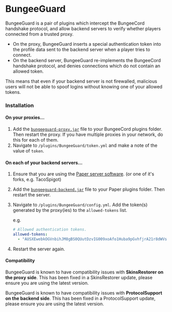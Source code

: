 # BungeeGuard  
  
BungeeGuard is a pair of plugins which intercept the BungeeCord handshake protocol, and allow backend servers to verify whether players connected from a trusted proxy.  
  
* On the proxy, BungeeGuard inserts a special authentication token into the profile data sent to the backend server when a player tries to connect.  
* On the backend server, BungeeGuard re-implements the BungeeCord handshake protocol, and denies connections which do not contain an allowed token.  
  
This means that even if your backend server is not firewalled, malicious users will not be able to spoof logins without knowing one of your allowed tokens.

### Installation

#### On your proxies...

1. Add the [`bungeeguard-proxy.jar`](https://ci.lucko.me/job/BungeeGuard/lastSuccessfulBuild/artifact/bungeeguard-proxy/target/bungeeguard-proxy.jar) file to your BungeeCord plugins folder. Then restart the proxy. If you have multiple proxies in your network, do this for each of them.
2. Navigate to `/plugins/BungeeGuard/token.yml` and make a note of the value of `token`. 

#### On each of your backend servers...

1. Ensure that you are using the [Paper server software](https://papermc.io/). (or one of it's forks, e.g. TacoSpigot)
2. Add the [`bungeeguard-backend.jar`](https://ci.lucko.me/job/BungeeGuard/lastSuccessfulBuild/artifact/bungeeguard-backend/target/bungeeguard-backend.jar) file to your Paper plugins folder. Then restart the server.
3. Navigate to `/plugins/BungeeGuard/config.yml`. Add the token(s) generated by the proxy(ies) to the `allowed-tokens` list.

	e.g.
	```yml
	# Allowed authentication tokens.  
	allowed-tokens:
	  - "AUSXEwebkOGVnbihJM8gBS0QUutDzvIG009xoAfo1Huba9pGvhfjrA21r8dWVsa8"
	```
4. Restart the server again.

#### Compatibility

BungeeGuard is known to have compatibility issues with **SkinsRestorer on the proxy side**. This has been fixed in a SkinsRestorer update, please ensure you are using the latest version.

BungeeGuard is known to have compatibility issues with **ProtocolSupport on the backend side**. This has been fixed in a ProtocolSupport update, please ensure you are using the latest version.
